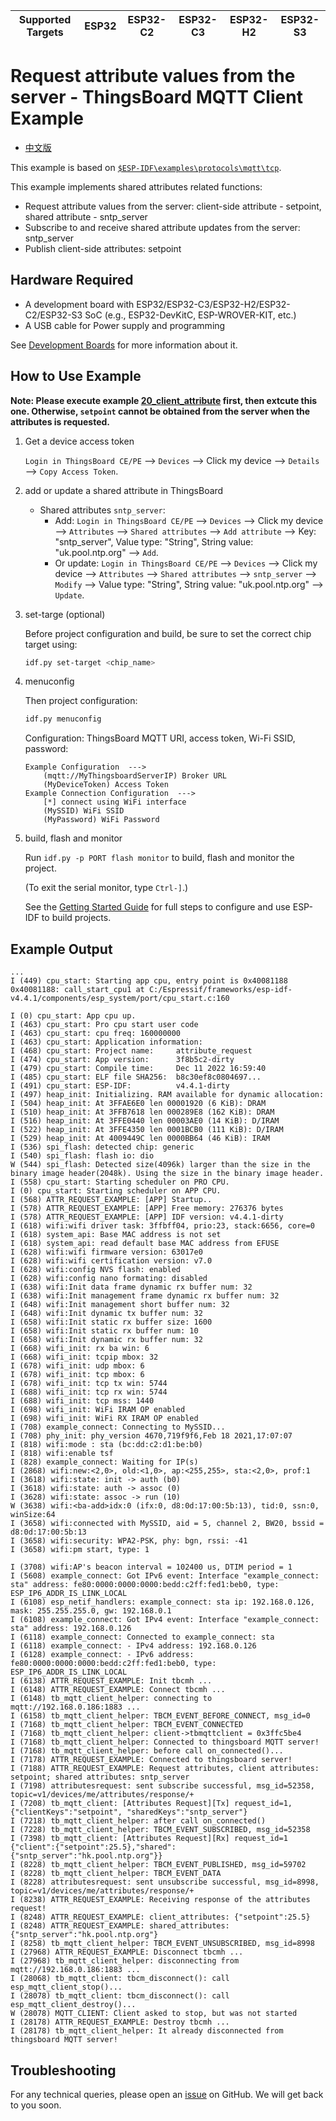 | Supported Targets | ESP32 | ESP32-C2 | ESP32-C3 | ESP32-H2 | ESP32-S3 |
| ----------------- | ----- | -------- | -------- | -------- | -------- |

# Request attribute values from the server - ThingsBoard MQTT Client Example

* [中文版](./README_CN.md)

This example is based on [`$ESP-IDF\examples\protocols\mqtt\tcp`](https://github.com/espressif/esp-idf/tree/master/examples/protocols/mqtt/tcp).

This example implements shared attributes related functions:

* Request attribute values from the server: client-side attribute - setpoint, shared attribute - sntp_server
* Subscribe to and receive shared attribute updates from the server: sntp_server
* Publish client-side attributes: setpoint
  
## Hardware Required

* A development board with ESP32/ESP32-C3/ESP32-H2/ESP32-C2/ESP32-S3 SoC (e.g., ESP32-DevKitC, ESP-WROVER-KIT, etc.)
* A USB cable for Power supply and programming

See [Development Boards](https://www.espressif.com/en/products/devkits) for more information about it.

## How to Use Example

**Note: Please execute example [20_client_attribute](../20_client_attribute) first, then extcute this one. Otherwise, `setpoint` cannot be obtained from the server when the attributes is requested.**

1. Get a device access token

   `Login in ThingsBoard CE/PE` --> `Devices` --> Click my device --> `Details` --> `Copy Access Token`.

1. add or update a shared attribute in ThingsBoard

   * Shared attributes `sntp_server`:
     * Add: `Login in ThingsBoard CE/PE` --> `Devices` --> Click my device --> `Attributes` --> `Shared attributes` --> `Add attribute` --> Key: "sntp_server", Value type: "String", String value: "uk.pool.ntp.org" --> `Add`.
     * Or update: `Login in ThingsBoard CE/PE` --> `Devices` --> Click my device --> `Attributes` --> `Shared attributes` --> `sntp_server` --> `Modify` --> Value type: "String", String value: "uk.pool.ntp.org" --> `Update`.

1. set-targe (optional)

   Before project configuration and build, be sure to set the correct chip target using:

   ```bash
   idf.py set-target <chip_name>
   ```

1. menuconfig

   Then project configuration:

   ```bash
   idf.py menuconfig
   ```

   Configuration: ThingsBoard MQTT URI, access token, Wi-Fi SSID, password:

   ```menuconfig
   Example Configuration  --->
       (mqtt://MyThingsboardServerIP) Broker URL
       (MyDeviceToken) Access Token 
   Example Connection Configuration  --->
       [*] connect using WiFi interface
       (MySSID) WiFi SSID 
       (MyPassword) WiFi Password                  
   ```

1. build, flash and monitor

   Run `idf.py -p PORT flash monitor` to build, flash and monitor the project.

   (To exit the serial monitor, type ``Ctrl-]``.)

   See the [Getting Started Guide](https://idf.espressif.com/) for full steps to configure and use ESP-IDF to build projects.

## Example Output

```none
...
I (449) cpu_start: Starting app cpu, entry point is 0x40081188
0x40081188: call_start_cpu1 at C:/Espressif/frameworks/esp-idf-v4.4.1/components/esp_system/port/cpu_start.c:160

I (0) cpu_start: App cpu up.
I (463) cpu_start: Pro cpu start user code
I (463) cpu_start: cpu freq: 160000000
I (463) cpu_start: Application information:
I (468) cpu_start: Project name:     attribute_request
I (474) cpu_start: App version:      3f8b5c2-dirty
I (479) cpu_start: Compile time:     Dec 11 2022 16:59:40
I (485) cpu_start: ELF file SHA256:  b8c30ef8c0804697...
I (491) cpu_start: ESP-IDF:          v4.4.1-dirty
I (497) heap_init: Initializing. RAM available for dynamic allocation:
I (504) heap_init: At 3FFAE6E0 len 00001920 (6 KiB): DRAM
I (510) heap_init: At 3FFB7618 len 000289E8 (162 KiB): DRAM
I (516) heap_init: At 3FFE0440 len 00003AE0 (14 KiB): D/IRAM
I (522) heap_init: At 3FFE4350 len 0001BCB0 (111 KiB): D/IRAM
I (529) heap_init: At 4009449C len 0000BB64 (46 KiB): IRAM
I (536) spi_flash: detected chip: generic
I (540) spi_flash: flash io: dio
W (544) spi_flash: Detected size(4096k) larger than the size in the binary image header(2048k). Using the size in the binary image header.
I (558) cpu_start: Starting scheduler on PRO CPU.
I (0) cpu_start: Starting scheduler on APP CPU.
I (568) ATTR_REQUEST_EXAMPLE: [APP] Startup..
I (578) ATTR_REQUEST_EXAMPLE: [APP] Free memory: 276376 bytes
I (578) ATTR_REQUEST_EXAMPLE: [APP] IDF version: v4.4.1-dirty
I (618) wifi:wifi driver task: 3ffbff04, prio:23, stack:6656, core=0
I (618) system_api: Base MAC address is not set
I (618) system_api: read default base MAC address from EFUSE
I (628) wifi:wifi firmware version: 63017e0
I (628) wifi:wifi certification version: v7.0
I (628) wifi:config NVS flash: enabled
I (628) wifi:config nano formating: disabled
I (638) wifi:Init data frame dynamic rx buffer num: 32
I (638) wifi:Init management frame dynamic rx buffer num: 32
I (648) wifi:Init management short buffer num: 32
I (648) wifi:Init dynamic tx buffer num: 32
I (658) wifi:Init static rx buffer size: 1600
I (658) wifi:Init static rx buffer num: 10
I (658) wifi:Init dynamic rx buffer num: 32
I (668) wifi_init: rx ba win: 6
I (668) wifi_init: tcpip mbox: 32
I (678) wifi_init: udp mbox: 6
I (678) wifi_init: tcp mbox: 6
I (678) wifi_init: tcp tx win: 5744
I (688) wifi_init: tcp rx win: 5744
I (688) wifi_init: tcp mss: 1440
I (698) wifi_init: WiFi IRAM OP enabled
I (698) wifi_init: WiFi RX IRAM OP enabled
I (708) example_connect: Connecting to MySSID...
I (708) phy_init: phy_version 4670,719f9f6,Feb 18 2021,17:07:07
I (818) wifi:mode : sta (bc:dd:c2:d1:be:b0)
I (818) wifi:enable tsf
I (828) example_connect: Waiting for IP(s)
I (2868) wifi:new:<2,0>, old:<1,0>, ap:<255,255>, sta:<2,0>, prof:1
I (3618) wifi:state: init -> auth (b0)
I (3618) wifi:state: auth -> assoc (0)
I (3628) wifi:state: assoc -> run (10)
W (3638) wifi:<ba-add>idx:0 (ifx:0, d8:0d:17:00:5b:13), tid:0, ssn:0, winSize:64
I (3658) wifi:connected with MySSID, aid = 5, channel 2, BW20, bssid = d8:0d:17:00:5b:13
I (3658) wifi:security: WPA2-PSK, phy: bgn, rssi: -41
I (3658) wifi:pm start, type: 1

I (3708) wifi:AP's beacon interval = 102400 us, DTIM period = 1
I (5608) example_connect: Got IPv6 event: Interface "example_connect: sta" address: fe80:0000:0000:0000:bedd:c2ff:fed1:beb0, type: ESP_IP6_ADDR_IS_LINK_LOCAL
I (6108) esp_netif_handlers: example_connect: sta ip: 192.168.0.126, mask: 255.255.255.0, gw: 192.168.0.1
I (6108) example_connect: Got IPv4 event: Interface "example_connect: sta" address: 192.168.0.126
I (6118) example_connect: Connected to example_connect: sta
I (6118) example_connect: - IPv4 address: 192.168.0.126
I (6128) example_connect: - IPv6 address: fe80:0000:0000:0000:bedd:c2ff:fed1:beb0, type: ESP_IP6_ADDR_IS_LINK_LOCAL
I (6138) ATTR_REQUEST_EXAMPLE: Init tbcmh ...
I (6148) ATTR_REQUEST_EXAMPLE: Connect tbcmh ...
I (6148) tb_mqtt_client_helper: connecting to mqtt://192.168.0.186:1883 ...
I (6158) tb_mqtt_client_helper: TBCM_EVENT_BEFORE_CONNECT, msg_id=0
I (7168) tb_mqtt_client_helper: TBCM_EVENT_CONNECTED
I (7168) tb_mqtt_client_helper: client->tbmqttclient = 0x3ffc5be4
I (7168) tb_mqtt_client_helper: Connected to thingsboard MQTT server!
I (7168) tb_mqtt_client_helper: before call on_connected()...
I (7178) ATTR_REQUEST_EXAMPLE: Connected to thingsboard server!
I (7188) ATTR_REQUEST_EXAMPLE: Request attributes, client attributes: setpoint; shared attributes: sntp_server
I (7198) attributesrequest: sent subscribe successful, msg_id=52358, topic=v1/devices/me/attributes/response/+
I (7208) tb_mqtt_client: [Attributes Request][Tx] request_id=1, {"clientKeys":"setpoint", "sharedKeys":"sntp_server"}
I (7218) tb_mqtt_client_helper: after call on_connected()
I (7228) tb_mqtt_client_helper: TBCM_EVENT_SUBSCRIBED, msg_id=52358
I (7398) tb_mqtt_client: [Attributes Request][Rx] request_id=1 {"client":{"setpoint":25.5},"shared":{"sntp_server":"hk.pool.ntp.org"}}
I (8228) tb_mqtt_client_helper: TBCM_EVENT_PUBLISHED, msg_id=59702
I (8228) tb_mqtt_client_helper: TBCM_EVENT_DATA
I (8228) attributesrequest: sent unsubscribe successful, msg_id=8998, topic=v1/devices/me/attributes/response/+
I (8238) ATTR_REQUEST_EXAMPLE: Receiving response of the attributes request!
I (8248) ATTR_REQUEST_EXAMPLE: client_attributes: {"setpoint":25.5}
I (8248) ATTR_REQUEST_EXAMPLE: shared_attributes: {"sntp_server":"hk.pool.ntp.org"}
I (8258) tb_mqtt_client_helper: TBCM_EVENT_UNSUBSCRIBED, msg_id=8998
I (27968) ATTR_REQUEST_EXAMPLE: Disconnect tbcmh ...
I (27968) tb_mqtt_client_helper: disconnecting from mqtt://192.168.0.186:1883 ...
I (28068) tb_mqtt_client: tbcm_disconnect(): call esp_mqtt_client_stop()...
I (28078) tb_mqtt_client: tbcm_disconnect(): call esp_mqtt_client_destroy()...
W (28078) MQTT_CLIENT: Client asked to stop, but was not started
I (28178) ATTR_REQUEST_EXAMPLE: Destroy tbcmh ...
I (28178) tb_mqtt_client_helper: It already disconnected from thingsboard MQTT server!

```

## Troubleshooting

For any technical queries, please open an [issue](https://github.com/liang-zhu-zi/esp32-thingsboard-mqtt-client/issues) on GitHub. We will get back to you soon.
